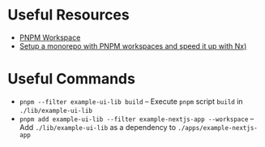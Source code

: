 # Useful Resources

- [PNPM Workspace](https://pnpm.io/workspaces)
- [Setup a monorepo with PNPM workspaces and speed it up with Nx)](https://blog.nrwl.io/setup-a-monorepo-with-pnpm-workspaces-and-speed-it-up-with-nx-bc5d97258a7e)

# Useful Commands

- `pnpm --filter example-ui-lib build` – Execute `pnpm` script `build` in `./lib/example-ui-lib`
- `pnpm add example-ui-lib --filter example-nextjs-app --workspace` – Add `./lib/example-ui-lib` as a dependency to `./apps/example-nextjs-app`